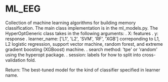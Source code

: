 # ML_EEG
Collection of machine learning algorithms for building memory classification. The main class implementation is 
in the ml_models.py. The HyperOptGeneric class takes in the following arguments: 
. X: features
. y: response
. learner_name: ['L1', 'L2', 'SVM', 'RF', 'XGB'] correponding to L1, L2 logistic regression, support vector machine, random forest, and 
extreme gradient boosting (XGBoost) machine. 
. search method: 'tpe' or 'random' using the hyperopt package. 
. session: labels for how to split into cross-validation fold. 

Return: 
The best-tuned model for the kind of classifier specified in learner name. 
